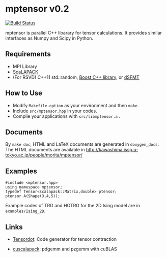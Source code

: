 # mptensor v0.2

[![Build Status](https://travis-ci.org/smorita/mptensor.svg?branch=master)](https://travis-ci.org/smorita/mptensor)

mptensor is parallel C++ libarary for tensor calculations.
It provides similar interfaces as Numpy and Scipy in Python.

## Requirements
- MPI Library
- [ScaLAPACK](http://www.netlib.org/scalapack/)
- (For RSVD) C++11 std::random, [Boost C++ library](http://www.boost.org/),
  or [dSFMT](http://www.math.sci.hiroshima-u.ac.jp/~m-mat/MT/SFMT/)

## How to Use
- Modify `Makefile.option` as your environment and then `make`.
- Include `src/mptensor.hpp` in your codes.
- Complie your applications with `src/libmptensor.a` .

## Documents
By `make doc`, HTML and LaTeX documents are generated in `doxygen_docs`.
The HTML documents are available in http://kawashima.issp.u-tokyo.ac.jp/people/morita/mptensor/

## Examples

    #include <mptensor.hpp>
    using namespace mptensor;
    typedef Tensor<scalapack::Matrix,double> ptensor;
    ptensor A(Shape(3,4,5));
Example codes of TRG and HOTRG for the 2D Ising model are in `examples/Ising_2D`.

## Links

- [Tensordot](https://github.com/smorita/Tensordot):
Code generator for tensor contraction

- [cuscalapack](https://github.com/smorita/cuscalapack):
pdgemm and pzgemm with cuBLAS
